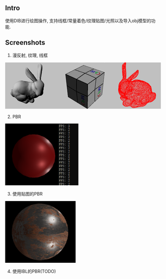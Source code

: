 ## Intro
使用DIB进行绘图操作, 支持线框/常量着色/纹理贴图/光照以及导入obj模型的功能.

## Screenshots

1. 漫反射, 纹理, 线框

<img src="img\merge.png" height="150px"/>

2. PBR

<img src="img\PBR_Ball.png" height="200px"/>

3. 使用贴图的PBR

<img src="img\texture_filtering\双线性插值2.png" height="200px"/>

 

4. 使用IBL的PBR(TODO) 